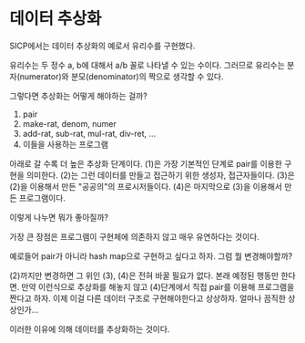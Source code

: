 # 데이터 추상화

SICP에서는 데이터 추상화의 예로서 유리수를 구현했다.

유리수는 두 정수 a, b에 대해서 a/b 꼴로 나타낼 수 있는 수이다.
그러므로 유리수는 분자(numerator)와 분모(denominator)의 짝으로 생각할 수 있다.

그렇다면 추상화는 어떻게 해야하는 걸까?

1. pair
2. make-rat, denom, numer
3. add-rat, sub-rat, mul-rat, div-ret, ...
4. 이들을 사용하는 프로그램

아래로 갈 수록 더 높은 추상화 단계이다.
(1)은 가장 기본적인 단계로 pair를 이용한 구현을 의미한다.
(2)는 그런 데이터를 만들고 접근하기 위한 생성자, 접근자들이다.
(3)은 (2)을 이용해서 만든 "공공의"의 프로시저들이다.
(4)은 마지막으로 (3)을 이용해서 만든 프로그램이다.

이렇게 나누면 뭐가 좋아질까?

가장 큰 장점은 프로그램이 구현체에 의존하지 않고 매우 유연하다는 것이다.

예로들어 pair가 아니라 hash map으로 구현하고 싶다고 하자.
그럼 뭘 변경해야할까?

(2)까지만 변경하면 그 위인 (3), (4)은 전혀 바꿀 필요가 없다. 본래 예정된 행동만 한다면.
만약 이런식으로 추상화를 해놓지 않고 (4)단계에서 직접 pair를 이용해 프로그램을 짠다고 하자.
이제 이걸 다른 데이터 구조로 구현해야한다고 상상하자. 얼마나 끔직한 상상인가...

이러한 이유에 의해 데이터를 추상화하는 것이다.
